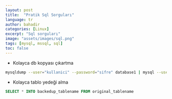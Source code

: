 ```yaml
---
layout: post
title:  "Pratik Sql Sorguları"
language: tr
author: bahadir
categories: [Linux]
excerpt: "Sql sorguları"
image: "assets/images/sql.png" 
tags: [mysql, mssql, sql]
toc: false
---
```


- Kolayca db kopyası çıkartma
```bash
mysqldump --user="kullanici" --password="sifre" database1 | mysql --user "kullanici" --password="sifre" database2;
```

- Kolayca tablo yedeği alma
```sql
SELECT * INTO backedup_tablename FROM original_tablename
```
